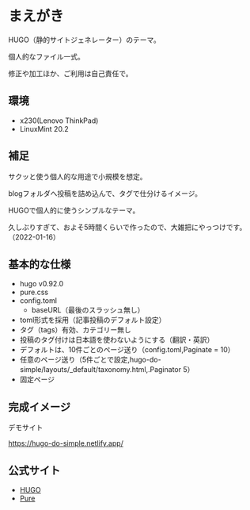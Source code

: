 # まえがき

HUGO（静的サイトジェネレーター）のテーマ。

個人的なファイル一式。

修正や加工ほか、ご利用は自己責任で。


## 環境

- x230(Lenovo ThinkPad)
- LinuxMint 20.2


## 補足

サクッと使う個人的な用途で小規模を想定。

blogフォルダへ投稿を詰め込んで、タグで仕分けるイメージ。

HUGOで個人的に使うシンプルなテーマ。

久しぶりすぎて、およそ5時間くらいで作ったので、大雑把にやっつけです。（2022-01-16）


## 基本的な仕様

- hugo v0.92.0
- pure.css
- config.toml
	- baseURL（最後のスラッシュ無し）
- toml形式を採用（記事投稿のデフォルト設定）
- タグ（tags）有効、カテゴリー無し
- 投稿のタグ付けは日本語を使わないようにする（翻訳・英訳）
- デフォルトは、10件ごとのページ送り（config.toml,Paginate = 10）
- 任意のページ送り（5件ごとで設定,hugo-do-simple/layouts/_default/taxonomy.html,.Paginator 5）
- 固定ページ


## 完成イメージ

デモサイト

https://hugo-do-simple.netlify.app/


## 公式サイト

- [HUGO](https://gohugo.io/)
- [Pure](https://purecss.io/)


